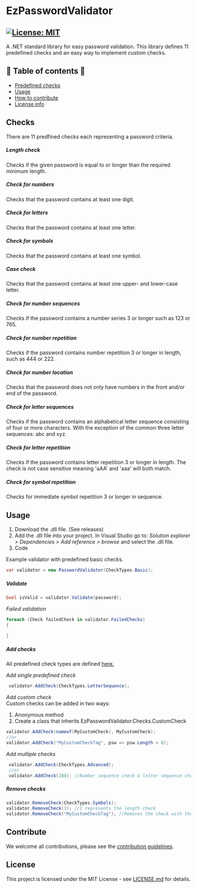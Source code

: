 # EzPasswordValidator      
[![License: MIT](https://img.shields.io/badge/License-MIT-yellow.svg)](https://opensource.org/licenses/MIT)   
--

A .NET standard library for easy password validation.
This library defines 11 predefined checks and an easy way to implement custom checks.     

## :scroll: Table of contents :scroll:
* [Predefined checks](#Checks)
* [Usage](#Usage)
* [How to contribute](#Contribute)
* [License info](#License)

## Checks
There are 11 predfined checks each representing a password criteria. 

##### Length check 
Checks if the given password is equal to or longer than the required minimum length.

##### Check for numbers
Checks that the password contains at least one digit.

##### Check for letters
Checks that the password contains at least one letter.

##### Check for symbols
Checks that the password contains at least one symbol.

##### Case check
Checks that the password contains at least one upper- and lower-case letter.

##### Check for number sequences
Checks if the password contains a number series 3 or longer such as 123 or 765.

##### Check for number repetition
Checks if the password contains number repetition 3 or longer in length, such as 444 or 222.

##### Check for number location 
Checks that the password does not only have numbers in the front and/or end of the password.

##### Check for letter sequences
Checks if the password contains an alphabetical letter sequence consisting of four or more
characters. With the exception of the common three letter sequences: abc and xyz.
        
##### Check for letter repetition
Checks if the password contains letter repetition 3 or longer in length.
The check is not case sensitive meaning 'aAA' and 'aaa' will both match.

##### Check for symbol repetition
Checks for immediate symbol repetition 3 or longer in sequence.

## Usage
1. Download the .dll file. (See releases)
2. Add the .dll file into your project.
   In Visual Studio go to: <i>Solution explorer > Dependencies > Add reference > browse </i> and select the .dll file.<br/>
3. Code

Example validator with predefined basic checks.
```C#
var validator = new PasswordValidator(CheckTypes.Basic);
```

##### Validate
```C#
bool isValid = validator.Validate(password);
```

<i>Failed validation</i> 
```C#
foreach (Check failedCheck in validator.FailedChecks)
{
    
}
```

##### Add checks
All predefined check types are defined [here.](source/EzPasswordValidator/Checks/CheckTypes.cs)

<i>Add single predefined check</i>
```C#
 validator.AddCheck(CheckTypes.LetterSequence);
```
<i>Add custom check</i><br/>
Custom checks can be added in two ways:
1. Anonymous method
2. Create a class that inherits EzPasswordValidator.Checks.CustomCheck
```C#
validator.AddCheck(nameof(MyCustomCheck), MyCustomCheck);
//or
validator.AddCheck("MyCustomCheckTag", psw => psw.Length > 8);
```

<i>Add multiple checks</i>
```C#
 validator.AddCheck(CheckTypes.Advanced);
 //or
 validator.AddCheck(288); //Number sequence check & letter sequence check
```

##### Remove checks

```C#
validator.RemoveCheck(CheckTypes.Symbols);
validator.RemoveCheck(1); //1 represents the length check
validator.RemoveCheck("MyCustomCheckTag"); //Removes the check with the given tag
```

## Contribute
We welcome all contributions, please see the [contribution guidelines](.github/CONTRIBUTING.md).

## License

This project is licensed under the MIT License - see [LICENSE.md](LICENSE.md) for details.


